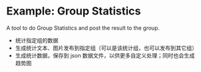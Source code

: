# Example: Group Statistics

A tool to do Group Statistics and post the result to the group.

- 统计指定组的数据
- 生成统计文本、图片发布到指定组（可以是该统计组，也可以发布到其它组）
- 生成统计数据，保存到 json 数据文件，以供更多自定义处理；同时也会生成趋势图
